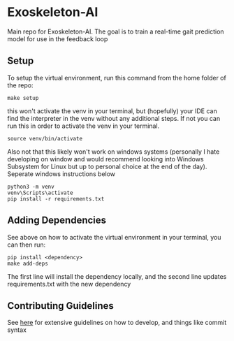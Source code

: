 # Exoskeleton-AI
Main repo for Exoskeleton-AI. The goal is to train a real-time gait prediction model for use in the feedback loop

## Setup
To setup the virtual environment, run this command from the home folder of the repo:
```
make setup
```
this won't activate the venv in your terminal, but (hopefully) your IDE can find the interpreter in the venv without any additional steps. If not you can run this in order to activate the venv in your terminal. 
```
source venv/bin/activate
```

Also not that this likely won't work on windows systems (personally I hate developing on window and would recommend looking into Windows Subsystem for Linux but up to personal choice at the end of the day). Seperate windows instructions below
```
python3 -m venv
venv\Scripts\activate
pip install -r requirements.txt
```

## Adding Dependencies
See above on how to activate the virtual environment in your terminal, you can then run:
```
pip install <dependency>
make add-deps
```
The first line will install the dependency locally, and the second line updates requirements.txt with the new dependency

## Contributing Guidelines
See [here](docs/contributing.md) for extensive guidelines on how to develop, and things like commit syntax